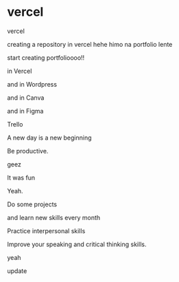 # vercel
vercel

creating a repository in vercel hehe
himo na portfolio lente

start creating portfolioooo!!

in Vercel

and in Wordpress

and in Canva

and in Figma

Trello

A new day is a new beginning

Be productive.

geez

It was fun

Yeah.

Do some projects

and learn new skills every month

Practice interpersonal skills

Improve your speaking and critical thinking skills.

yeah

update